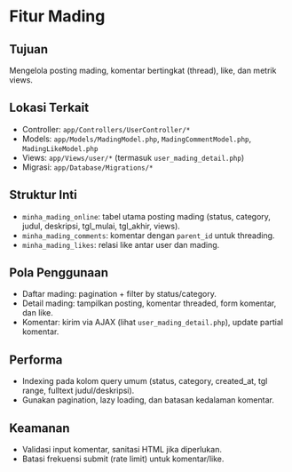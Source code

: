 # Fitur Mading

## Tujuan

Mengelola posting mading, komentar bertingkat (thread), like, dan metrik views.

## Lokasi Terkait

- Controller: `app/Controllers/UserController/*`
- Models: `app/Models/MadingModel.php`, `MadingCommentModel.php`, `MadingLikeModel.php`
- Views: `app/Views/user/*` (termasuk `user_mading_detail.php`)
- Migrasi: `app/Database/Migrations/*`

## Struktur Inti

- `minha_mading_online`: tabel utama posting mading (status, category, judul, deskripsi, tgl_mulai, tgl_akhir, views).
- `minha_mading_comments`: komentar dengan `parent_id` untuk threading.
- `minha_mading_likes`: relasi like antar user dan mading.

## Pola Penggunaan

- Daftar mading: pagination + filter by status/category.
- Detail mading: tampilkan posting, komentar threaded, form komentar, dan like.
- Komentar: kirim via AJAX (lihat `user_mading_detail.php`), update partial komentar.

## Performa

- Indexing pada kolom query umum (status, category, created_at, tgl range, fulltext judul/deskripsi).
- Gunakan pagination, lazy loading, dan batasan kedalaman komentar.

## Keamanan

- Validasi input komentar, sanitasi HTML jika diperlukan.
- Batasi frekuensi submit (rate limit) untuk komentar/like.
